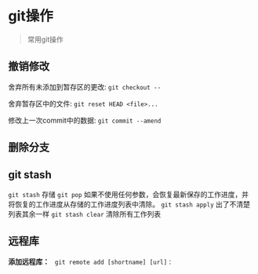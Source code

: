 # git操作

>常用git操作

## 撤销修改

 舍弃所有未添加到暂存区的更改: `git checkout -- `
 
 舍弃暂存区中的文件:  `git reset HEAD <file>... `
 
修改上一次commit中的数据:   `git commit --amend`



## 删除分支


## git stash
`git stash` 存储
`git pop` 如果不使用任何参数，会恢复最新保存的工作进度，并将恢复的工作进度从存储的工作进度列表中清除。
`git stash apply` 出了不清楚列表其余一样
`git stash clear` 清除所有工作列表


## 远程库
**添加远程库：** ` git remote add [shortname] [url]：`

